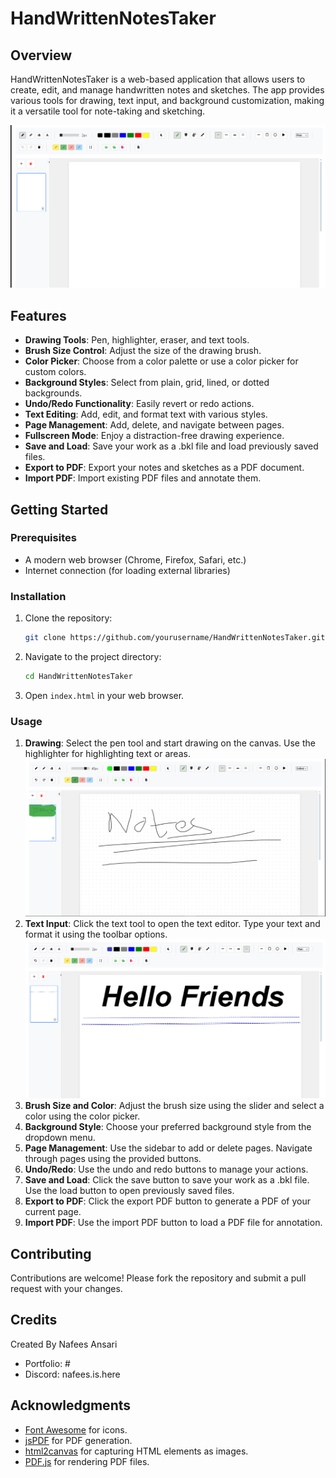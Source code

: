 # HandWrittenNotesTaker

## Overview
HandWrittenNotesTaker is a web-based application that allows users to create, edit, and manage handwritten notes and sketches. The app provides various tools for drawing, text input, and background customization, making it a versatile tool for note-taking and sketching.

![App Screenshot](images/image01.png)

## Features
- **Drawing Tools**: Pen, highlighter, eraser, and text tools.
- **Brush Size Control**: Adjust the size of the drawing brush.
- **Color Picker**: Choose from a color palette or use a color picker for custom colors.
- **Background Styles**: Select from plain, grid, lined, or dotted backgrounds.
- **Undo/Redo Functionality**: Easily revert or redo actions.
- **Text Editing**: Add, edit, and format text with various styles.
- **Page Management**: Add, delete, and navigate between pages.
- **Fullscreen Mode**: Enjoy a distraction-free drawing experience.
- **Save and Load**: Save your work as a .bkl file and load previously saved files.
- **Export to PDF**: Export your notes and sketches as a PDF document.
- **Import PDF**: Import existing PDF files and annotate them.

## Getting Started

### Prerequisites
- A modern web browser (Chrome, Firefox, Safari, etc.)
- Internet connection (for loading external libraries)

### Installation
1. Clone the repository:
   ```bash
   git clone https://github.com/yourusername/HandWrittenNotesTaker.git
   ```
2. Navigate to the project directory:
   ```bash
   cd HandWrittenNotesTaker
   ```
3. Open `index.html` in your web browser.

### Usage
1. **Drawing**: Select the pen tool and start drawing on the canvas. Use the highlighter for highlighting text or areas.
   ![Drawing Example](images/image.png)
2. **Text Input**: Click the text tool to open the text editor. Type your text and format it using the toolbar options.
   ![Text Input Example](images/image03.png)
3. **Brush Size and Color**: Adjust the brush size using the slider and select a color using the color picker.
4. **Background Style**: Choose your preferred background style from the dropdown menu.
5. **Page Management**: Use the sidebar to add or delete pages. Navigate through pages using the provided buttons.
6. **Undo/Redo**: Use the undo and redo buttons to manage your actions.
7. **Save and Load**: Click the save button to save your work as a .bkl file. Use the load button to open previously saved files.
8. **Export to PDF**: Click the export PDF button to generate a PDF of your current page.
9. **Import PDF**: Use the import PDF button to load a PDF file for annotation.

## Contributing
Contributions are welcome! Please fork the repository and submit a pull request with your changes.

## Credits
Created By Nafees Ansari
- Portfolio: #
- Discord: nafees.is.here

## Acknowledgments
- [Font Awesome](https://fontawesome.com/) for icons.
- [jsPDF](https://github.com/parallax/jsPDF) for PDF generation.
- [html2canvas](https://html2canvas.hertzen.com/) for capturing HTML elements as images.
- [PDF.js](https://mozilla.github.io/pdf.js/) for rendering PDF files. 
